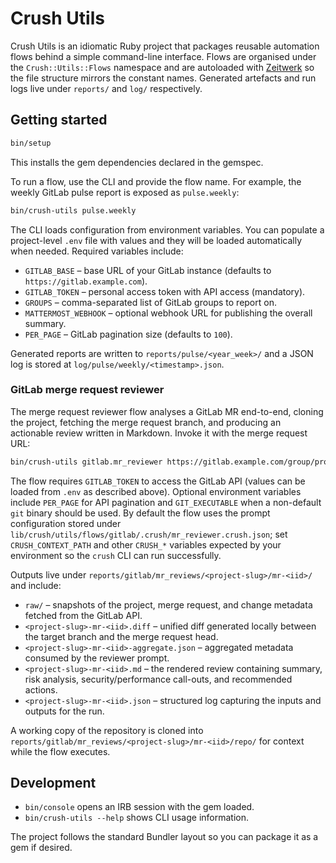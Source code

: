 # Crush Utils

Crush Utils is an idiomatic Ruby project that packages reusable automation flows
behind a simple command-line interface. Flows are organised under the
`Crush::Utils::Flows` namespace and are autoloaded with
[Zeitwerk](https://github.com/fxn/zeitwerk) so the file structure mirrors the
constant names. Generated artefacts and run logs live under `reports/` and
`log/` respectively.

## Getting started

```bash
bin/setup
```

This installs the gem dependencies declared in the gemspec.

To run a flow, use the CLI and provide the flow name. For example, the weekly
GitLab pulse report is exposed as `pulse.weekly`:

```bash
bin/crush-utils pulse.weekly
```

The CLI loads configuration from environment variables. You can populate a
project-level `.env` file with values and they will be loaded automatically when
needed. Required variables include:

- `GITLAB_BASE` – base URL of your GitLab instance (defaults to `https://gitlab.example.com`).
- `GITLAB_TOKEN` – personal access token with API access (mandatory).
- `GROUPS` – comma-separated list of GitLab groups to report on.
- `MATTERMOST_WEBHOOK` – optional webhook URL for publishing the overall summary.
- `PER_PAGE` – GitLab pagination size (defaults to `100`).

Generated reports are written to `reports/pulse/<year_week>/` and a JSON log is
stored at `log/pulse/weekly/<timestamp>.json`.

### GitLab merge request reviewer

The merge request reviewer flow analyses a GitLab MR end-to-end, cloning the
project, fetching the merge request branch, and producing an actionable review
written in Markdown. Invoke it with the merge request URL:

```bash
bin/crush-utils gitlab.mr_reviewer https://gitlab.example.com/group/project/-/merge_requests/123
```

The flow requires `GITLAB_TOKEN` to access the GitLab API (values can be loaded
from `.env` as described above). Optional environment variables include
`PER_PAGE` for API pagination and `GIT_EXECUTABLE` when a non-default `git`
binary should be used. By default the flow uses the prompt configuration stored
under `lib/crush/utils/flows/gitlab/.crush/mr_reviewer.crush.json`; set
`CRUSH_CONTEXT_PATH` and other `CRUSH_*` variables expected by your environment
so the `crush` CLI can run successfully.

Outputs live under `reports/gitlab/mr_reviews/<project-slug>/mr-<iid>/` and
include:

- `raw/` – snapshots of the project, merge request, and change metadata fetched
  from the GitLab API.
- `<project-slug>-mr-<iid>.diff` – unified diff generated locally between the
  target branch and the merge request head.
- `<project-slug>-mr-<iid>-aggregate.json` – aggregated metadata consumed by the
  reviewer prompt.
- `<project-slug>-mr-<iid>.md` – the rendered review containing summary, risk
  analysis, security/performance call-outs, and recommended actions.
- `<project-slug>-mr-<iid>.json` – structured log capturing the inputs and
  outputs for the run.

A working copy of the repository is cloned into
`reports/gitlab/mr_reviews/<project-slug>/mr-<iid>/repo/` for context while the
flow executes.

## Development

- `bin/console` opens an IRB session with the gem loaded.
- `bin/crush-utils --help` shows CLI usage information.

The project follows the standard Bundler layout so you can package it as a gem
if desired.
